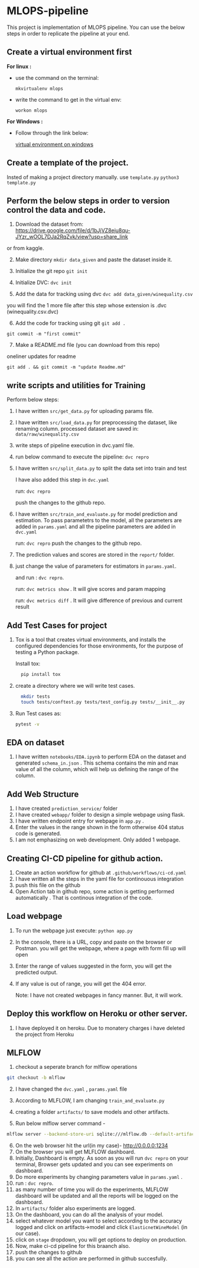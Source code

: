 
# MLOPS-pipeline

This project is implementation of MLOPS pipeline. 
You can use the below steps in order to replicate the pipeline at your end.

## Create a virtual environment first

**For linux :**
  - use the command on the terminal:
    
    `mkvirtualenv mlops`

  - write the command to get in the virtual env:
    
    `workon mlops`

  **For Windows :**
  - Follow through the link below:
    
    [virtual environment on windows](https://medium.com/co-learning-lounge/create-virtual-environment-python-windows-2021-d947c3a3ca78)


## Create a template of the project.

Insted of making a project directory manually. use `template.py`
`python3 template.py`

## Perform the below steps in order to version control the data and code.
1. Download the dataset from:
 https://drive.google.com/file/d/1bJjVZ8eju8qu-JYzr_wOOL7DJa2RqZvk/view?usp=share_link 

or from kaggle.

2. Make directory  `mkdir data_given` and paste the dataset inside it.
3. Initialize the git repo 
`git init`

4. Initialize DVC:
`dvc init `

5. Add the data for tracking using dvc
`dvc add data_given/winequality.csv`

you will find the 1 more file after this step whose extension is .dvc (winequality.csv.dvc)

6. Add the code for tracking using git
`git add .`

`git commit -m "first commit"`

7. Make a README.md file (you can download from this repo)

  oneliner updates for readme

  `git add . && git commit -m "update Readme.md"`

## write scripts and utilities for Training
Perform below steps:

1. I have written `src/get_data.py` for uploading params file.

2. I have written `src/load_data.py` for preprocessing the dataset, like renaming column.
   processed dataset are saved in: `data/raw/winequality.csv`

3. write steps of pipeline execution in dvc.yaml file.

4. run below command to execute the pipeline:
`dvc repro`

5. I have written `src/split_data.py` to split the data set into train and test
   
   I have also added this step in `dvc.yaml`
   
   run: `dvc repro`
  
   push the changes to the github repo.

6. I have written `src/train_and_evaluate.py` for model prediction and estimation.
   To pass parametetrs to the model, all the parameters are added in `params.yaml` and all the pipeline parameters are added in `dvc.yaml`

   run: `dvc repro`
   push the changes to the github repo.

7. The prediction values and scores are stored in the `report/` folder. 
8. just change the value of parameters for estimators in `params.yaml`. 
   
   and run : `dvc repro`.
   
   run: `dvc metrics show` . It will give scores and param mapping
   
   run: `dvc metrics diff` . It will give difference of previous and current result

## Add Test Cases for project

1. Tox is a tool that creates virtual environments, and installs the configured dependencies for those environments, for the purpose of testing a Python package.
  
   Install tox:
    ```bash
      pip install tox
    ```
2. create a directory where we will write test cases.
    
    ```bash
      mkdir tests
      touch tests/conftest.py tests/test_config.py tests/__init__.py
    ```
3. Run Test cases as:

    ```bash
    pytest -v
    ```

## EDA on dataset

1. I have written `notebooks/EDA.ipynb` to perform EDA on the dataset and generated `schema_in.json` . This schema contains the min and max value of all the column, which will help us defining the range of the column.

## Add Web Structure 
1. I have created `prediction_service/` folder
2. I have created `webapp/` folder to design a simple webpage using flask.
3. I have written endpoint entry for webpage in `app.py` .
4. Enter the values in the range shown in the form otherwise 404 status code is generated.
5. I am not emphasizing on web development. Only added 1 webpage.

## Creating CI-CD pipeline for github action.

1. Create an action workflow for github at `.github/workflows/ci-cd.yaml`
2. I have written all the steps in the yaml file for continouous integration
3. push this file on the github
4. Open Action tab in github repo, some action is getting performed automatically . That is continous integration of the code.
## Load webpage

1. To run the webpage just execute: `python app.py`
2. In the console, there is a URL, copy and paste on the browser or Postman. you will get the webpage, where a page with form fill up will open
3. Enter the range of values suggested in the form, you will get the predicted output.
4. If any value is out of range, you will get the 404 error.

   Note: I have not created webpages in fancy manner. But, it will work.

## Deploy this workflow on Heroku or other server.
1. I have deployed it on heroku. Due to monatery charges i have deleted the project from Heroku

## MLFLOW
1. checkout a seperate branch for mlflow operations
  ```bash 
  git checkout -b mlflow
  ```
2. I have changed the `dvc.yaml` , `params.yaml` file

3. According to MLFLOW, I am changing `train_and_evaluate.py`
4. creating a folder `artifacts/` to save models and other artifacts.
5. Run below mlflow server command -
  ```bash
  mlflow server --backend-store-uri sqlite:///mlflow.db --default-artifact-root ./artifacts --host 0.0.0.0 -p 1234
  ```

6. On the web browser hit the url(in my case)- http://0.0.0.0:1234
7. On the browser you will get MLFLOW dashboard.
8. Initially, Dashboard is empty. As soon as you will run `dvc repro` on your terminal, Browser gets updated and you can see experiments on dashboard.
9. Do more experiments by changing parameters value in `params.yaml` .
10. run : `dvc repro`. 
11. as many number of time you will do the experiments, MLFLOW dashboard will be updated and all the reports will be logged on the dashboard.
12. In `artifacts/` folder also experiments are logged.
13. On the dashboard, you can do all the analysis of your model.
14. select whatever model you want to select according to the accuracy logged and click on artifacts->model and click `ElasticnetWineModel` (in our case).
15. click on `stage` dropdown, you will get options to deploy on production. 
16. Now, make ci-cd pipeline for this braanch also. 
17. push the changes to github
18. you can see all the action are performed in github succesfully.